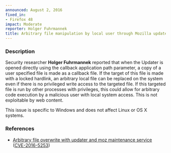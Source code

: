 ```yaml
---
announced: August 2, 2016
fixed_in:
- Firefox 48
impact: Moderate
reporter: Holger Fuhrmannek
title: Arbitrary file manipulation by local user through Mozilla updater and callback application path parameter
---
```


<h3>Description</h3>

<p>Security researcher <strong>Holger Fuhrmannek</strong> reported that when the Updater
is opened directly using the callback application path parameter, a copy of a user
specified file is made as a callback file. If the target of this file is made with a
locked hardlink, an arbitrary local file can be replaced on the system even if there is no
privileged write access to the targeted file. If this targeted file is run by other
processes with privileges, this could allow for arbitrary code execution by a malicious
user with local system access. This is not exploitable by web content.
</p>

<p class="note">This issue is specific to Windows and does not affect Linux or
OS X systems.
</p>


<h3>References</h3>

<ul>
  <li><a href="https://bugzilla.mozilla.org/show_bug.cgi?id=1246944">
       Arbitrary file overwrite with updater and moz maintenance service</a>
(<a href="http://cve.mitre.org/cgi-bin/cvename.cgi?name=CVE-2016-5253"
class="ex-ref">CVE-2016-5253</a>)</li>
</ul>

